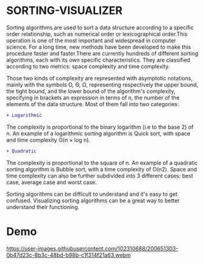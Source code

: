 
# SORTING-VISUALIZER

Sorting algorithms are used to sort a data structure according to a specific order relationship, such as numerical order or lexicographical order.This operation is one of the most important and widespread in computer science. For a long time, new methods have been developed to make this procedure faster and faster.There are currently hundreds of different sorting algorithms, each with its own specific characteristics. They are classified according to two metrics: space complexity and time complexity.

Those two kinds of complexity are represented with asymptotic notations, mainly with the symbols O, Θ, Ω, representing respectively the upper bound, the tight bound, and the lower bound of the algorithm's complexity, specifying in brackets an expression in terms of n, the number of the elements of the data structure.
Most of them fall into two categories:

```diff
+ Logarithmic
```
The complexity is proportional to the binary logarithm (i.e to the base 2) of n.
An example of a logarithmic sorting algorithm is Quick sort, with space and time complexity O(n × log n).

```diff
+ Quadratic
```
The complexity is proportional to the square of n.
An example of a quadratic sorting algorithm is Bubble sort, with a time complexity of O(n2).
Space and time complexity can also be further subdivided into 3 different cases: best case, average case and worst case.

Sorting algorithms can be difficult to understand and it's easy to get confused. Visualizing sorting algorithms can be a great way to better understand their functioning.

# Demo

https://user-images.githubusercontent.com/102310688/200651303-0b47d23c-8b3c-48bd-b98b-c1f314f21a63.webm
